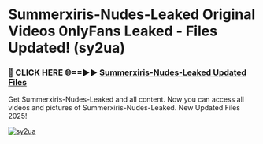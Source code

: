 # Summerxiris-Nudes-Leaked Original Videos 0nlyFans Leaked - Files Updated! (sy2ua)

<h3>🔴 CLICK HERE 🌐==►► <a href="https://tinyurl.com/5h6xmrr3" rel="nofollow">Summerxiris-Nudes-Leaked Updated Files</a></h3>

Get Summerxiris-Nudes-Leaked and all content. Now you can access all videos and pictures of Summerxiris-Nudes-Leaked. New Updated Files 2025!

[![sy2ua](https://i.imgur.com/KVD873Z.gif)](https://tinyurl.com/5h6xmrr3)
